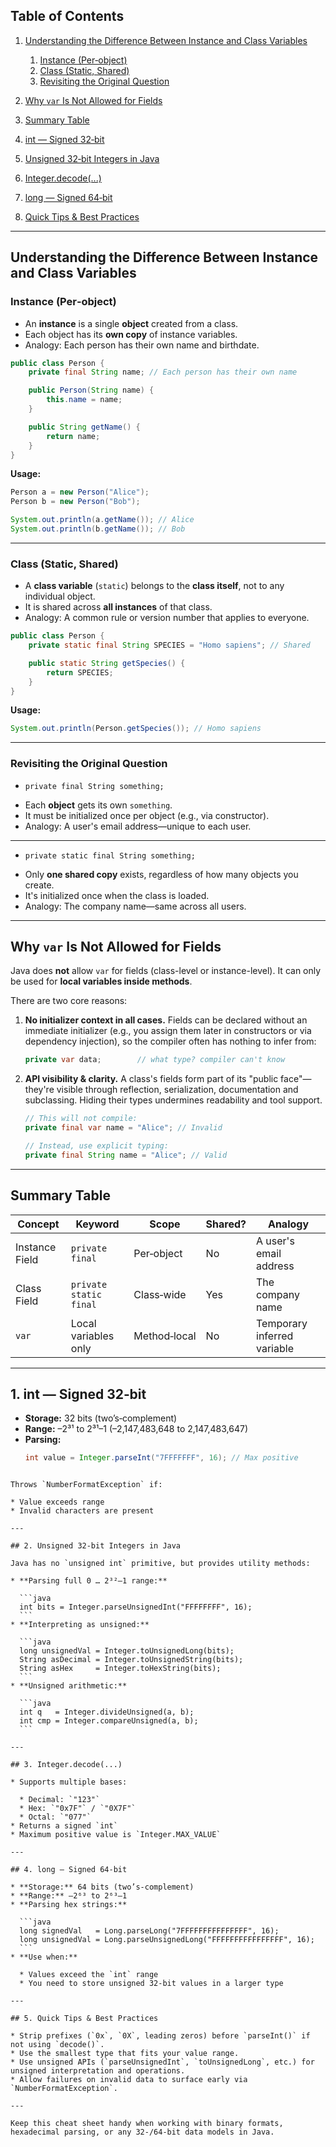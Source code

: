 ## Table of Contents

1. [Understanding the Difference Between Instance and Class Variables](#understanding-the-difference-between-instance-and-class-variables)  
   1. [Instance (Per‑object)](#instance-per-object)  
   1. [Class (Static, Shared)](#class-static-shared)  
   1. [Revisiting the Original Question](#revisiting-the-original-question)   
1. [Why `var` Is Not Allowed for Fields](#why-var-is-not-allowed-for-fields)  
1. [Summary Table](#summary-table)  

1. [int — Signed 32‑bit](#int--signed-32‑bit)  
1. [Unsigned 32‑bit Integers in Java](#unsigned-32‑bit-integers-in-java)  
1. [Integer.decode(...)](#integerdecode)  
1. [long — Signed 64‑bit](#long--signed-64‑bit)  
1. [Quick Tips & Best Practices](#quick-tips--best-practices)  

---

## Understanding the Difference Between Instance and Class Variables

### Instance (Per‑object)

* An **instance** is a single **object** created from a class.  
* Each object has its **own copy** of instance variables.  
* Analogy: Each person has their own name and birthdate.

```java
public class Person {
    private final String name; // Each person has their own name

    public Person(String name) {
        this.name = name;
    }

    public String getName() {
        return name;
    }
}
````

**Usage:**

```java
Person a = new Person("Alice");
Person b = new Person("Bob");

System.out.println(a.getName()); // Alice
System.out.println(b.getName()); // Bob
```

---

### Class (Static, Shared)

* A **class variable** (`static`) belongs to the **class itself**, not to any individual object.
* It is shared across **all instances** of that class.
* Analogy: A common rule or version number that applies to everyone.

```java
public class Person {
    private static final String SPECIES = "Homo sapiens"; // Shared

    public static String getSpecies() {
        return SPECIES;
    }
}
```

**Usage:**

```java
System.out.println(Person.getSpecies()); // Homo sapiens
```

---

### Revisiting the Original Question

- `private final String something;`

* Each **object** gets its own `something`.
* It must be initialized once per object (e.g., via constructor).
* Analogy: A user's email address—unique to each user.

---

- `private static final String something;`

* Only **one shared copy** exists, regardless of how many objects you create.
* It's initialized once when the class is loaded.
* Analogy: The company name—same across all users.

---

## Why `var` Is Not Allowed for Fields

Java does **not** allow `var` for fields (class-level or instance-level). It can only be used for **local variables inside methods**.

There are two core reasons:

1. **No initializer context in all cases.**
   Fields can be declared without an immediate initializer (e.g., you assign them later in constructors or via dependency injection), so the compiler often has nothing to infer from:

   ```java
   private var data;        // what type? compiler can't know
   ```

2. **API visibility & clarity.**
   A class's fields form part of its "public face"—they're visible through reflection, serialization, documentation and subclassing. Hiding their types undermines readability and tool support.


    ```java
    // This will not compile:
    private final var name = "Alice"; // Invalid

    // Instead, use explicit typing:
    private final String name = "Alice"; // Valid
    ```

---

## Summary Table

| Concept        | Keyword                | Scope        | Shared? | Analogy                     |
| -------------- | ---------------------- | ------------ | ------- | --------------------------- |
| Instance Field | `private final`        | Per‑object   | No      | A user's email address      |
| Class Field    | `private static final` | Class‑wide   | Yes     | The company name            |
| `var`          | Local variables only   | Method‑local | No      | Temporary inferred variable |

---

## 1. int — Signed 32‑bit

- **Storage:** 32 bits (two’s‑complement)  
- **Range:** –2³¹ to 2³¹–1 (–2,147,483,648 to 2,147,483,647)  
- **Parsing:**
  ```java
  int value = Integer.parseInt("7FFFFFFF", 16); // Max positive
````

Throws `NumberFormatException` if:

* Value exceeds range
* Invalid characters are present

---

## 2. Unsigned 32‑bit Integers in Java

Java has no `unsigned int` primitive, but provides utility methods:

* **Parsing full 0 … 2³²–1 range:**

  ```java
  int bits = Integer.parseUnsignedInt("FFFFFFFF", 16);
  ```
* **Interpreting as unsigned:**

  ```java
  long unsignedVal = Integer.toUnsignedLong(bits);
  String asDecimal = Integer.toUnsignedString(bits);
  String asHex     = Integer.toHexString(bits);
  ```
* **Unsigned arithmetic:**

  ```java
  int q   = Integer.divideUnsigned(a, b);
  int cmp = Integer.compareUnsigned(a, b);
  ```

---

## 3. Integer.decode(...)

* Supports multiple bases:

  * Decimal: `"123"`
  * Hex: `"0x7F"` / `"0X7F"`
  * Octal: `"077"`
* Returns a signed `int`
* Maximum positive value is `Integer.MAX_VALUE`

---

## 4. long — Signed 64‑bit

* **Storage:** 64 bits (two’s‑complement)
* **Range:** –2⁶³ to 2⁶³–1
* **Parsing hex strings:**

  ```java
  long signedVal   = Long.parseLong("7FFFFFFFFFFFFFFF", 16);
  long unsignedVal = Long.parseUnsignedLong("FFFFFFFFFFFFFFFF", 16);
  ```
* **Use when:**

  * Values exceed the `int` range
  * You need to store unsigned 32‑bit values in a larger type

---

## 5. Quick Tips & Best Practices

* Strip prefixes (`0x`, `0X`, leading zeros) before `parseInt()` if not using `decode()`.
* Use the smallest type that fits your value range.
* Use unsigned APIs (`parseUnsignedInt`, `toUnsignedLong`, etc.) for unsigned interpretation and operations.
* Allow failures on invalid data to surface early via `NumberFormatException`.

---

Keep this cheat sheet handy when working with binary formats, hexadecimal parsing, or any 32‑/64‑bit data models in Java.


